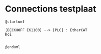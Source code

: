 # Connections testplaat
```plantuml
@startuml

[BECKHOFF EK1100] --> [PLC] : EtherCAT
hoi


@enduml
```